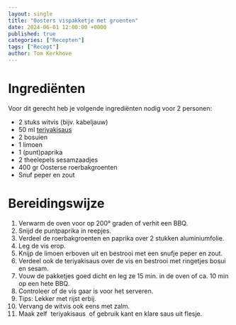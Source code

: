 ```yaml
---
layout: single
title: "Oosters vispakketje met groenten"
date: 2024-06-01 12:00:00 +0000
published: true
categories: ["Recepten"]
tags: ["Recept"]
author: Tom Kerkhove
---
```


# Ingrediënten

Voor dit gerecht heb je volgende ingrediënten nodig voor 2 personen:

- 2 stuks witvis (bijv. kabeljauw)
- 50 ml [teriyakisaus](https://www.leukerecepten.nl/recepten/teriyakisaus/)
- 2 bosuien
- 1 limoen
- 1 (punt)paprika
- 2 theelepels sesamzaadjes
- 400 gr Oosterse roerbakgroenten
- Snuf peper en zout

# Bereidingswijze

1. Verwarm de oven voor op 200° graden of verhit een BBQ.
2. Snijd de puntpaprika in reepjes.
3. Verdeel de roerbakgroenten en paprika over 2 stukken aluminiumfolie.
4. Leg de vis erop.
5. Knijp de limoen erboven uit en bestrooi met een snufje peper en zout.
6. Verdeel ook de teriyakisaus over de vis en bestrooi met ringetjes bosui en sesam.
7. Vouw de pakketjes goed dicht en leg ze 15 min. in de oven of ca. 10 min op een hete BBQ.
8. Controleer of de vis gaar is voor het serveren.
9. Tips: Lekker met rijst erbij.
10. Vervang de witvis ook eens met zalm.
11. Maak zelf  teriyakisaus  of gebruik kant en klare saus uit flesje.